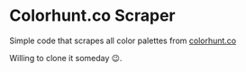 # Colorhunt.co Scraper
Simple code that scrapes all color palettes from [colorhunt.co](https://colorhunt.co/)

Willing to clone it someday 😉.
